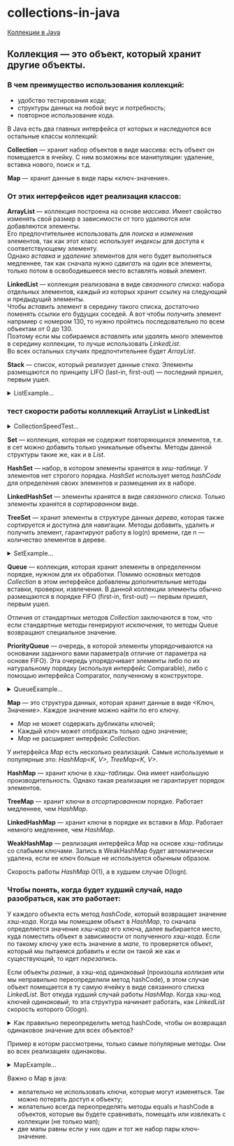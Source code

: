 # collections-in-java

[Коллекции в Java](https://java-master.com/коллекции-в-java/ "https://java-master.com/коллекции-в-java/")

## Коллекция — это объект, который хранит другие объекты.

### В чем преимущество использования коллекций:

* удобство тестирования кода;
* структуры данных на любой вкус и потребность;
* повторное использование кода.

В Java есть два главных интерфейса от которых и наследуются все остальные классы коллекций:  

**Collection** — хранит набор объектов в виде массива: есть объект он помещается в ячейку. С ним возможны все манипуляции: удаление, вставка нового, поиск и т.д.

**Map** — хранит данные в виде пары «ключ-значение».

### От этих интерфейсов идет реализация классов:

**ArrayList** — коллекция построена на основе *массива*. Имеет свойство изменять свой размер в зависимости от того удаляются или добавляются элементы.  
Его предпочтительнее использовать для *поиска* и *изменения* элементов, так как этот класс использует *индексы* для доступа к соответствующему элементу.  
Однако *вставка* и *удаление* элементов для него будет выполняться медленнее, так как сначала нужно *сдвигать* на один все элементы, только потом в освободившееся место вставлять новый элемент.

**LinkedList** — коллекция реализована в виде *связанного списка*: набора отдельных элементов, каждый из которых хранит ссылку на следующий и предыдущий элементы.  
Чтобы *вставить* элемент в середину такого списка, достаточно поменять ссылки его будущих соседей. А вот чтобы *получить* элемент напрмиер с номером 130, то нужно пройтись последовательно по всем объектам от 0 до 130.   
Поэтому если мы собираемся *вставлять* или *удалять* много элементов в середину коллекции, то лучше использовать *LinkedList*.  
Во всех остальных случаях предпочтительнее будет *ArrayList*.

**Stack** — список, который реализует данные *стека*. Элементы размещаются по принципу LIFO (last-in, first-out) — последний пришел, первым ушел.

<details><summary>ListExample...</summary>

```java
import java.util.ArrayList;
import java.util.List;

public class ListExample {

    public static void main(String[] args) {

        List<String> stringList = new ArrayList<>();//создание нового списка
        stringList.add("Ivan");//добавление элементов
        stringList.add("Elena");
        stringList.add("Sergey");

        System.out.println("Размер списка: " + stringList.size());
        System.out.println("Получить элемент по индексу [1]: " + stringList.get(1));
        System.out.println("Проверка списка на пустоту: " + stringList.isEmpty());
        System.out.print("Просто вывод элементов: ");
        stringList.stream().forEach(s -> System.out.print(s + " "));//очень полезный метод стрим
        System.out.print("\nПоиск элемнта начинающегося c (I): ");
        stringList.stream().filter(s -> s.startsWith("I")).map(String::toLowerCase).forEach(System.out::println);
    }

}

/* --------------------------------------
Размер списка: 3
Получить элемент по индексу [1]: Elena
Проверка списка на пустоту: false
Просто вывод элементов: Ivan Elena Sergey
Поиск элемнта начинающегося c (I): ivan
 */
```

[пример ListExample.java](https://github.com/aykononov/collections-in-java/blob/main/src/main/java/ListExample.java "https://github.com/aykononov/collections-in-java/blob/main/src/main/java/ListExample.java")

</details>

### тест скорости работы колллекций ArrayList и LinkedList

<details><summary>CollectionSpeedTest...</summary>

```java
import java.util.ArrayList;
import java.util.LinkedList;
import java.util.List;

public class CollectionSpeedTest {
    public static void main(String[] args) {
        List<Integer> arrList = new ArrayList<>();
        List<Integer> linkedList = new LinkedList<>();

        // заполняем колллекции
        for (int i = 0; i < 1000000; i++) {
            arrList.add(i);
            linkedList.add(i);
        }

        long arrListTime = System.currentTimeMillis();
        arrList.add(5000, 1111);
        System.out.println("arrList вставка: " + (System.currentTimeMillis() - arrListTime));

        arrListTime = System.currentTimeMillis();
        arrList.get(900000);
        System.out.println("arrList поиск: " + (System.currentTimeMillis() - arrListTime));

        arrListTime = System.currentTimeMillis();
        arrList.remove(5000);
        System.out.println("arrList удаление: " + (System.currentTimeMillis() - arrListTime));

        long linkedListTime = System.currentTimeMillis();
        linkedList.add(5000, 1111);
        System.out.println("\nlinkedList вставка: " + (System.currentTimeMillis() - linkedListTime));

        linkedListTime = System.currentTimeMillis();
        linkedList.get(900000);
        System.out.println("linkedList поиск: " + (System.currentTimeMillis() - linkedListTime));

        linkedListTime = System.currentTimeMillis();
        linkedList.remove(5000);
        System.out.println("linkedList удаление: " + (System.currentTimeMillis() - linkedListTime));
    }
}

/*-----------------------
arrList вставка: 1
arrList поиск: 0
arrList удаление: 4

linkedList вставка: 0
linkedList поиск: 6
linkedList удаление: 0
 */
```
[пример CollectionSpeedTest.java](https://github.com/aykononov/collections-in-java/blob/main/src/main/java/CollectionSpeedTest.java "https://github.com/aykononov/collections-in-java/blob/main/src/main/java/CollectionSpeedTest.java")

</details>

**Set** — коллекция, которая не содержит повторяющихся элементов, т.е. в сет можно добавить только уникальные объекты. Методы данной структуры такие же, как и в *List*.

**HashSet** — набор, в котором элементы хранятся в *хеш-таблице*. У элементов нет строгого порядка. *HashSet* использует метод *hashCode*  для определения своих элементов и размещения их в наборе.

**LinkedHashSet** — элементы хранятся в виде *связанного списка*. Только элементы хранятся в *сортированном* виде.

**TreeSet** — хранит элементы в структуре данных *дерева*, которая также сортируется и доступна для навигации. Методы добавить, удалить и получить элемент, гарантируют работу в log(n) времени, где n — количество элементов в дереве.

<details><summary>SetExample...</summary>

```java
import java.util.Set;
import java.util.TreeSet;

public class SetExample {

    public static void main(String[] args) {
        Set<Integer> set = new TreeSet<>();
        set.add(20);
        set.add(15);
        set.add(30);
        set.add(30);
        set.add(30);
        System.out.println(set);
        set.remove(20);
        System.out.println(set);
    }

}

/* ---------
[15, 20, 30]
[15, 30]
 */
```

[пример SetExample.java](https://github.com/aykononov/collections-in-java/blob/main/src/main/java/SetExample.java "https://github.com/aykononov/collections-in-java/blob/main/src/main/java/SetExample.java")

</details>

**Queue** — коллекция, которая хранит элементы в определенном порядке, нужном для их обработки. Помимо основных методов *Collection* в этом интерфейсе добавлены дополнительные методы вставки, проверки, извлечения. В данной коллекции элементы обычно размещаются в порядке FIFO (first-in, first-out) — первым пришел, первым ушел.  

Отличия от стандартных методов *Collection* заключаются в том, что если стандартные методы генерируют *исключения*, то методы Queue возвращают специальное значение.

**PriorityQueue** — очередь, в которой элементы упорядочиваются на основании заданного вами параметра(в отличие от параметра на основе FIFO). Эта очередь упорядочивает элементы либо по их натуральному порядку (используя интерфейс Comparable), либо с помощью интерфейса Comparator, полученному в конструкторе.

<details><summary>QueueExample...</summary>

```java
import java.util.Comparator;
import java.util.PriorityQueue;
import java.util.Queue;

public class QueueExample {

    public static void main(String[] args) {

        Comparator<Integer> comparator = new Comparator<Integer>() {

            @Override
            public int compare(Integer comp1, Integer comp2) {
                //настроим метод таким образом, что элементы будут добавляться в обратном порядке
                if( comp1 > comp2 ){
                    return -1;
                }
                if( comp1 < comp2 ){
                    return 1;
                }
                return 0;
            }
        };

        Queue<Integer> priorityQueue = new PriorityQueue<>(10, comparator);
        priorityQueue.add(7);
        priorityQueue.add(4);
        priorityQueue.add(9);
        priorityQueue.add(1);
        priorityQueue.add(80);
        System.out.println(priorityQueue);
        System.out.println(priorityQueue.poll());//удаление сверху
        System.out.println(priorityQueue.peek());//получить верхний
        System.out.println(priorityQueue);
    }

}

/* -------------
[80, 9, 7, 1, 4]
80
9
[9, 4, 7, 1]

 */
```

[пример QueueExample.java](https://github.com/aykononov/collections-in-java/blob/main/src/main/java/QueueExample.java "https://github.com/aykononov/collections-in-java/blob/main/src/main/java/QueueExample.java")

</details>

**Map** — это структура данных, которая хранит данные в виде <Ключ, Значение>. Каждое значение можно найти по его ключу. 

* *Map* не может содержать дубликаты ключей;
* Каждый ключ может отображать только одно значение;
* *Map* не расширяет интерфейс *Collection*.

У интерфейса *Map* есть несколько реализаций. Самые используемые и популярные это: *HashMap<K, V>, TreeMap<K, V>*.

**HashMap** — хранит ключи в *хэш-таблицы*. Она имеет наибольшую производительность. Однако такая реализация не гарантирует порядок элементов.

**TreeMap** — хранит ключи в *отсортированном* порядке. Работает медленнее, чем *HashMap*.

**LinkedHashMap** — хранит ключи в порядке их вставки в *Map*. Работает немного медленнее, чем *HashMap*.

**WeakHashMap** — реализация интерфейса *Map* на основе *хэш-таблицы* со слабыми ключами. Запись в WeakHashMap будет автоматически удалена, если ее ключ больше не используется обычным образом.

Скорость работы *HashMap* О(1), а в худшем случае O(logn). 

### Чтобы понять, когда будет худший случай, надо разобраться, как это работает:

У каждого объекта есть метод *hashCode*, который возвращает значение *хэш-кода*. Когда мы помещаем объект в *HashMap*, то сначала определяется значение *хэш-кода* его ключа, далее выбирается место, куда поместить объект в зависимости от полученного *хэш-кода*. Если по такому ключу уже есть значение в *мапе*, то проверяется объект, который мы пытаемся добавить и если он такой же как и существующий, то идет *перезапись*. 

Если объекты *разные*, а хэш-код *одинаковый* (произошла *коллизия* или мы неправильно переопределили метод hashCode), в этом случае объект помещается в ту самую ячейку в виде связанного списка *LinkedList*. Вот откуда худший случай работы *HashMap*. Когда хэш-код ключей *одинаковый*, то эта структура начинает работать, как *LinkedList* скорость которого O(logn). 

<details><summary>Как правильно переопределить метод hashCode, чтобы он возвращал одинаковое значение для всех объектов?</summary>

```java
public class MapOverrideMethod {

    private String name;
    private double sum;

    public MapOverrideMethod(String name, double sum) {
        this.name = name;
        this.sum = sum;
    }

    @Override
    public int hashCode() {
        return 1;
    }

    public static void main(String[] args) {
        
        MapOverrideMethod example1 = new MapOverrideMethod("Some name", 34);
        MapOverrideMethod example2 = new MapOverrideMethod("Another name", 12.5);
        System.out.println(example1.hashCode());
        System.out.println(example2.hashCode());
        
    }

}

/* ------------
1
1
 */
```

[переопределить метод hashCode - MapOverrideMethod.java](https://github.com/aykononov/collections-in-java/blob/main/src/main/java/MapOverrideMethod.java "https://github.com/aykononov/collections-in-java/blob/main/src/main/java/MapOverrideMethod.java")

</details>

Пример в которм рассмотрены, только самые популярные методы. Они во всех реализациях одинаковы.

<details><summary>MapExample...</summary>

```java
import java.util.HashMap;
import java.util.Map;

public class MapExample {

    public static void main(String[] args) {

        Map<Integer, String> users = new HashMap<>();
        users.put(1, "Ivan");//добавление элементов
        users.put(2, "Nataliya");
        users.put(3, "Anton");
        System.out.println("Получение по ключу (2): " + users.get(2));
        System.out.println("Проверка, существует ли значение с ключем (1): " + users.containsKey(1));
        System.out.println("Удаление по ключу (1): " + users.remove(1));
        System.out.println("Проверка, существует ли значение с ключем (1): " + users.containsKey(1));
        System.out.println("Размер мапы: " + users.size());
        System.out.println("Проверка пустая ли мапа: " + users.isEmpty());
        System.out.println("Элегантный вывод... ");
        users.forEach((k, v) -> System.out.println(k + ": " + v));

    }
}

/* --------------------------------------------------
Получение по ключу (2): Nataliya
Проверка, существует ли значение с ключем (1): true
Удаление по ключу (1): Ivan
Проверка, существует ли значение с ключем (1): false
Размер мапы: 2
Проверка пустая ли мапа: false
Элегантный вывод... 
2: Nataliya
3: Anton

 */

```

[пример MapExample.java](https://github.com/aykononov/collections-in-java/blob/main/src/main/java/MapExample.java "https://github.com/aykononov/collections-in-java/blob/main/src/main/java/MapExample.java")

</details>

Важно о Map в java:

* желательно не использовать ключи, которые могут изменяться. Так можно потерять доступ к объекту;
* желательно всегда переопределять методы equals и hashCode в объектов, которые вы будете сравнивать, помещать или извлекать с коллекции (не только мап);
* две мапы равны если у них один и тот же набор пары ключ-значение.